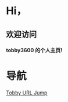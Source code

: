 # Hi，

## **欢迎访问**

#### tobby3600 的个人主页!

[](http://110.42.165.123)

# 导航

[Tobby URL Jump](https://tobby3600.github.io/jump/jump_help.txt)
